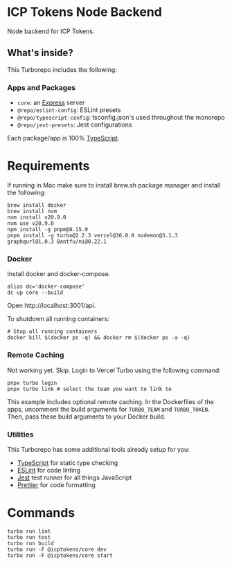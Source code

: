# ICP Tokens Node Backend

Node backend for ICP Tokens.

## What's inside?

This Turborepo includes the following:

### Apps and Packages

- `core`: an [Express](https://expressjs.com/) server
- `@repo/eslint-config`: ESLint presets
- `@repo/typescript-config`: tsconfig.json's used throughout the monorepo
- `@repo/jest-presets`: Jest configurations

Each package/app is 100% [TypeScript](https://www.typescriptlang.org/).

# Requirements
If running in Mac make sure to install brew.sh package manager and install the following:
```
brew install docker
brew install nvm
nvm install v20.9.0
nvm use v20.9.0
npm install -g pnpm@8.15.9
pnpm install -g turbo@2.2.3 vercel@36.0.0 nodemon@3.1.3 graphqurl@1.0.3 @antfu/ni@0.22.1
```

### Docker
Install docker and docker-compose.
```
alias dc='docker-compose'
dc up core --build
```

Open http://localhost:3001/api.

To shutdown all running containers:

```
# Stop all running containers
docker kill $(docker ps -q) && docker rm $(docker ps -a -q)
```

### Remote Caching
Not working yet. Skip.
Login to Vercel Turbo using the following command:

```
pnpx turbo login
pnpx turbo link # select the team you want to link to
```

This example includes optional remote caching. In the Dockerfiles of the apps, uncomment the build arguments for `TURBO_TEAM` and `TURBO_TOKEN`. Then, pass these build arguments to your Docker build.

### Utilities

This Turborepo has some additional tools already setup for you:

- [TypeScript](https://www.typescriptlang.org/) for static type checking
- [ESLint](https://eslint.org/) for code linting
- [Jest](https://jestjs.io) test runner for all things JavaScript
- [Prettier](https://prettier.io) for code formatting


# Commands
```
turbo run lint
turbo run test
turbo run build
turbo run -F @icptokens/core dev
turbo run -F @icptokens/core start
```
